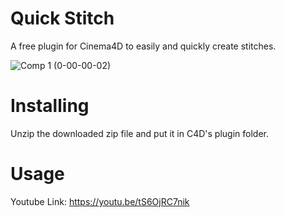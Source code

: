 # Quick Stitch

A free plugin for Cinema4D to easily and quickly create stitches.

![Comp 1 (0-00-00-02)](https://user-images.githubusercontent.com/30839669/78103828-d1776c80-7428-11ea-96f9-fd645d59bc28.png)

# Installing

Unzip the downloaded zip file and put it in C4D's plugin folder.

# Usage

Youtube Link:
https://youtu.be/tS6OjRC7nik